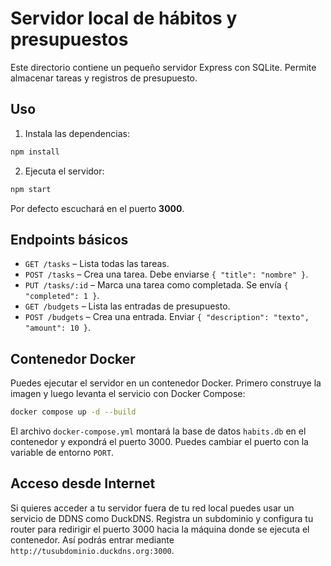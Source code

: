 # Servidor local de hábitos y presupuestos

Este directorio contiene un pequeño servidor Express con SQLite. Permite almacenar tareas y registros de presupuesto.

## Uso

1. Instala las dependencias:

```bash
npm install
```

2. Ejecuta el servidor:

```bash
npm start
```

Por defecto escuchará en el puerto **3000**.

## Endpoints básicos

- `GET /tasks` – Lista todas las tareas.
- `POST /tasks` – Crea una tarea. Debe enviarse `{ "title": "nombre" }`.
- `PUT /tasks/:id` – Marca una tarea como completada. Se envía `{ "completed": 1 }`.
- `GET /budgets` – Lista las entradas de presupuesto.
- `POST /budgets` – Crea una entrada. Enviar `{ "description": "texto", "amount": 10 }`.

## Contenedor Docker

Puedes ejecutar el servidor en un contenedor Docker. Primero construye la imagen y luego levanta el servicio con Docker Compose:

```bash
docker compose up -d --build
```

El archivo `docker-compose.yml` montará la base de datos `habits.db` en el contenedor y expondrá el puerto 3000. Puedes cambiar el puerto con la variable de entorno `PORT`.

## Acceso desde Internet

Si quieres acceder a tu servidor fuera de tu red local puedes usar un servicio de DDNS como DuckDNS. Registra un subdominio y configura tu router para redirigir el puerto 3000 hacia la máquina donde se ejecuta el contenedor. Así podrás entrar mediante `http://tusubdominio.duckdns.org:3000`.
